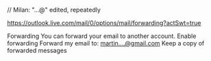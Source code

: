 

// Milan: "...@" edited, repeatedly




https://outlook.live.com/mail/0/options/mail/forwarding?actSwt=true



Forwarding
You can forward your email to another account.
Enable forwarding
Forward my email to:
martin....@gmail.com
Keep a copy of forwarded messages


